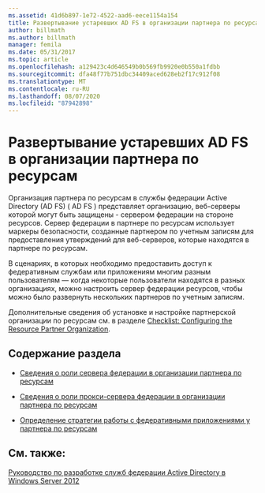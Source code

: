 ```yaml
---
ms.assetid: 41d6b897-1e72-4522-aad6-eece1154a154
title: Развертывание устаревших AD FS в организации партнера по ресурсам
author: billmath
ms.author: billmath
manager: femila
ms.date: 05/31/2017
ms.topic: article
ms.openlocfilehash: a129423c4d646549b0b569fb9920e0b550a1fdbb
ms.sourcegitcommit: dfa48f77b751dbc34409aced628eb2f17c912f08
ms.translationtype: MT
ms.contentlocale: ru-RU
ms.lasthandoff: 08/07/2020
ms.locfileid: "87942898"
---
```

# <a name="deploying-legacy-ad-fs-in-the-resource-partner-organization"></a>Развертывание устаревших AD FS в организации партнера по ресурсам

Организация партнера по ресурсам в службы федерации Active Directory (AD FS) \( AD FS \) представляет организацию, веб-серверы которой могут быть защищены \- сервером федерации на стороне ресурсов. Сервер федерации в партнере по ресурсам использует маркеры безопасности, созданные партнером по учетным записям для предоставления утверждений для веб-серверов, которые находятся в партнере по ресурсам.

В сценариях, в которых необходимо предоставить доступ к федеративным службам или приложениям многим разным пользователям — когда некоторые пользователи находятся в разных организациях, можно настроить сервер федерации ресурсов, чтобы можно было развернуть нескольких партнеров по учетным записям.

Дополнительные сведения об установке и настройке партнерской организации по ресурсам см. в разделе [Checklist: Configuring the Resource Partner Organization](../../ad-fs/deployment/Checklist--Configuring-the-Resource-Partner-Organization.md).

## <a name="in-this-section"></a>Содержание раздела

-   [Сведения о роли сервера федерации в организации партнера по ресурсам](Review-the-Role-of-the-Federation-Server-in-the-Resource-Partner.md)

-   [Сведения о роли прокси-сервера федерации в организации партнера по ресурсам](Review-the-Role-of-the-Federation-Server-Proxy-in-the-Resource-Partner.md)

-   [Определение стратегии работы с федеративными приложениями у партнера по ресурсам](Determine-Your-Federated-Application-Strategy-in-the-Resource-Partner.md)


## <a name="see-also"></a>См. также:
[Руководство по разработке служб федерации Active Directory в Windows Server 2012](AD-FS-Design-Guide-in-Windows-Server-2012.md)
